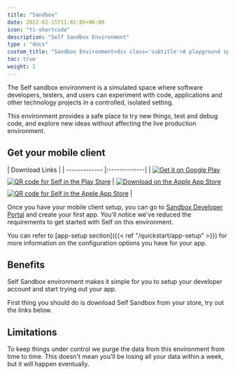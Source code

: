 ```yaml
---
title: "Sandbox"
date: 2022-02-15T11:02:05+06:00
icon: "ti-shortcode"
description: "Self Sandbox Environment"
type : "docs"
custom_title: "Sandbox Environment<div class='subtitle'>A playground space to experiment what's self about</div>"
toc: true
weight: 1
---
```


The Self sandbox environment is a simulated space where software developers, testers, and users can experiment with code, applications and other technology projects in a controlled, isolated setting. 

This environment provides a safe place to try new things, test and debug code, and explore new ideas without affecting the live production environment.

## Get your mobile client

| Download Links      |
| ------------- |:-------------|
| <a href="https://play.google.com/store/apps/details?id=com.joinself.app.sandbox" target="_blank" class="link-block-14 w-inline-block"><img src="https://assets.website-files.com/6221fa1532f83142d838a3c9/62254bf045a1111a4a970a97_Bitmap%20(4).svg" loading="lazy" alt="Get it on Google Play"><img src="/images/sandbox_android.png" loading="lazy" width="150" height="150" sizes="(max-width: 991px) 100vw, (max-width: 1279px) 15vw, 150px" srcset="https://assets.website-files.com/6221fa1532f83142d838a3c9/636136685efa11c44c753e02_Google-app-store-QR-p-500.png 500w, https://assets.website-files.com/6221fa1532f83142d838a3c9/636136685efa11c44c753e02_Google-app-store-QR-p-800.png 800w, https://assets.website-files.com/6221fa1532f83142d838a3c9/636136685efa11c44c753e02_Google-app-store-QR-p-1080.png 1080w, https://assets.website-files.com/6221fa1532f83142d838a3c9/636136685efa11c44c753e02_Google-app-store-QR-p-1600.png 1600w, https://assets.website-files.com/6221fa1532f83142d838a3c9/636136685efa11c44c753e02_Google-app-store-QR.png 1998w" alt="QR code for Self in the Play Store" class="qr-hide-on-mobile"></a>      | <a href="https://apps.apple.com/us/app/joinself-sandbox/id1571480074" target="_blank" class="link-block-14 w-inline-block"><img src="https://assets.website-files.com/6221fa1532f83142d838a3c9/62254bf28fcc334e5453465c_Download_on_the_App_Store_Badge_US-UK_RGB_blk_092917.svg" loading="lazy" width="135" height="66" style="padding:10px 0;" alt="Download on the Apple App Store"><img src="/images/sandbox_ios.png" loading="lazy" width="150" height="150" sizes="(max-width: 991px) 100vw, (max-width: 1279px) 13vw, 150px" srcset="https://assets.website-files.com/6221fa1532f83142d838a3c9/63613668d07eba1ee1c9de98_Apple-app-store-QR-p-500.png 500w, https://assets.website-files.com/6221fa1532f83142d838a3c9/63613668d07eba1ee1c9de98_Apple-app-store-QR-p-800.png 800w, https://assets.website-files.com/6221fa1532f83142d838a3c9/63613668d07eba1ee1c9de98_Apple-app-store-QR-p-1080.png 1080w, https://assets.website-files.com/6221fa1532f83142d838a3c9/63613668d07eba1ee1c9de98_Apple-app-store-QR-p-1600.png 1600w, https://assets.website-files.com/6221fa1532f83142d838a3c9/63613668d07eba1ee1c9de98_Apple-app-store-QR.png 1968w" alt="QR code for Self in the Apple App Store" class="qr-hide-on-mobile"></a> |

Once you have your mobile client setup, you can go to [Sandbox Developer Portal](https://developer.sandbox.joinself.com/) and create your first app. You'll notice we've reduced the requirements to get started with Self on this environment.

You can refer to [app-setup section]({{< ref "/quickstart/app-setup" >}}) for more information on the configuration options you have for your app.


## Benefits

Self Sandbox environment makes it simple for you to setup your developer account and start trying out your app.

First thing you should do is download Self Sandbox from your store, try out the links below.




## Limitations

To keep things under control we purge the data from this environment from time to time. This doesn't mean you'll be losing all your data within a week, but it will happen eventually. 


